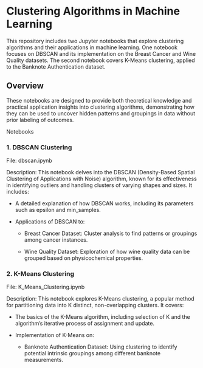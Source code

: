 # Clustering Algorithms in Machine Learning
This repository includes two Jupyter notebooks that explore clustering algorithms and their applications in machine learning. One notebook focuses on DBSCAN and its implementation on the Breast Cancer and Wine Quality datasets. The second notebook covers K-Means clustering, applied to the Banknote Authentication dataset.

## Overview
These notebooks are designed to provide both theoretical knowledge and practical application insights into clustering algorithms, demonstrating how they can be used to uncover hidden patterns and groupings in data without prior labeling of outcomes.

Notebooks

### 1. DBSCAN Clustering
File: dbscan.ipynb

Description:
This notebook delves into the DBSCAN (Density-Based Spatial Clustering of Applications with Noise) algorithm, known for its effectiveness in identifying outliers and handling clusters of varying shapes and sizes. It includes:

- A detailed explanation of how DBSCAN works, including its parameters such as epsilon and min_samples.

- Applications of DBSCAN to:

    - Breast Cancer Dataset: Cluster analysis to find patterns or groupings among cancer instances.

    - Wine Quality Dataset: Exploration of how wine quality data can be grouped based on physicochemical properties.

### 2. K-Means Clustering
File: K_Means_Clustering.ipynb

Description:
This notebook explores K-Means clustering, a popular method for partitioning data into K distinct, non-overlapping clusters. It covers:

- The basics of the K-Means algorithm, including selection of K and the algorithm’s iterative process of assignment and update.

- Implementation of K-Means on:

    - Banknote Authentication Dataset: Using clustering to identify potential intrinsic groupings among different banknote measurements.